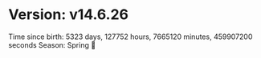 # Version: v14.6.26
Time since birth: 5323 days, 127752 hours, 7665120 minutes, 459907200 seconds
Season: Spring 🌸
